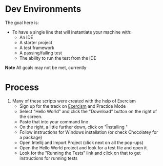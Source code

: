 # Dev Environments

The goal here is:
* To have a single line that will instantiate your machine with:
    * An IDE
    * A starter project
    * A test framework
    * A passing/failing test
    * The ability to run the test from the IDE

**Note** All goals may not be met, currently

# Process

1. Many of these scripts were created with the help of Exercism 
   * Sign up for the track on [Exercism](https://exercism.io/my/tracks) and Practice Mode
   * Select "Hello World" and click the "Download" button on the right of the screen.
   * Paste that into your command line
   * On the right, a little further down, click on "Ïnstalling <language>"
   * Follow instructions for Windows installation (or check Chocolatey for a package)
   * Open Intellij and Import Project (click next on all the pop-ups)
   * Open the Hello World project and look for a test file and open it.
   * Look for the "Running the Tests" link and click on that to get instructions for running tests

